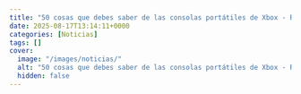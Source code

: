```yaml
---
title: "50 cosas que debes saber de las consolas portátiles de Xbox - ROG Xbox Ally X y ROG Xbox Ally"
date: 2025-08-17T13:14:11+0000
categories: [Noticias]
tags: []
cover:
  image: "/images/noticias/"
  alt: "50 cosas que debes saber de las consolas portátiles de Xbox - ROG Xbox Ally X y ROG Xbox Ally"
  hidden: false
---
```



